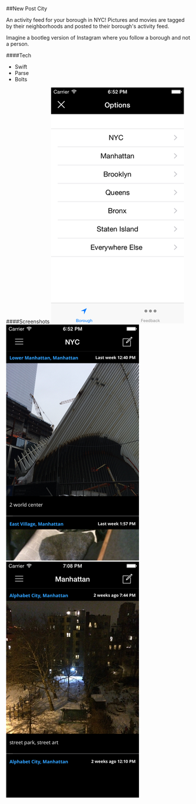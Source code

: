 ##New Post City

An activity feed for your borough in NYC! Pictures and movies are tagged by their neighborhoods and posted to their borough's activity feed.

Imagine a bootleg version of Instagram where you follow a borough and not a person.

####Tech

- Swift
- Parse
- Bolts

####Screenshots
![Boroughs](https://raw.githubusercontent.com/dimroc/manhattan_forum/master/screenshots/Boroughs.png)
![Lower Manhattan](https://raw.githubusercontent.com/dimroc/manhattan_forum/master/screenshots/LowerManhattanPost.png)
![Alphabet City](https://raw.githubusercontent.com/dimroc/manhattan_forum/master/screenshots/AlphabetCity.png)

